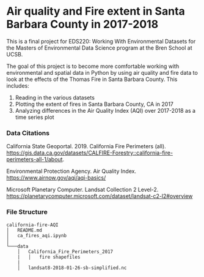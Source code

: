 # Air quality and Fire extent in Santa Barbara County in 2017-2018

This is a final project for EDS220: Working With Environmental Datasets for the Masters of Environmental Data Science program at the Bren School at UCSB. 

The goal of this project is to become more comfortable working with environmental and spatial data in Python by using air quality and fire data to look at the effects of the Thomas Fire in Santa Barbara County. This includes:

1. Reading in the various datasets
2. Plotting the extent of fires in Santa Barbara County, CA in 2017
3. Analyzing differences in the Air Quality Index (AQI) over 2017-2018 as a time series plot

### Data Citations

California State Geoportal. 2019. California Fire Perimeters (all). https://gis.data.ca.gov/datasets/CALFIRE-Forestry::california-fire-perimeters-all-1/about.

Environmental Protection Agency. Air Quality Index. https://www.airnow.gov/aqi/aqi-basics/

Microsoft Planetary Computer. Landsat Collection 2 Level-2. https://planetarycomputer.microsoft.com/dataset/landsat-c2-l2#overview

### File Structure

    california-fire-AQI
    │   README.md
    │   ca_fires_aqi.ipynb    
    │
    └───data
        │   California_Fire_Perimeters_2017
        |   │   fire shapefiles
        |
        │   landsat8-2018-01-26-sb-simplified.nc

